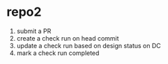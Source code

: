 # repo2

1. submit a PR
2. create a check run on head commit
3. update a check run based on design status on DC
4. mark a check run completed
